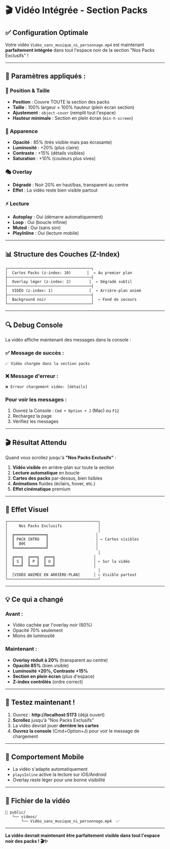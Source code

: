 # 🎬 Vidéo Intégrée - Section Packs

## ✅ Configuration Optimale

Votre vidéo `Vidéo_sans_musique_ni_personnage.mp4` est maintenant **parfaitement intégrée** dans tout l'espace noir de la section "Nos Packs Exclusifs" !

---

## 🎯 Paramètres appliqués :

### 📐 Position & Taille
- **Position** : Couvre TOUTE la section des packs
- **Taille** : 100% largeur × 100% hauteur (plein écran section)
- **Ajustement** : `object-cover` (remplit tout l'espace)
- **Hauteur minimale** : Section en plein écran (`min-h-screen`)

### 🎨 Apparence
- **Opacité** : 85% (très visible mais pas écrasante)
- **Luminosité** : +20% (plus claire)
- **Contraste** : +15% (détails visibles)
- **Saturation** : +10% (couleurs plus vives)

### 🎭 Overlay
- **Dégradé** : Noir 20% en haut/bas, transparent au centre
- **Effet** : La vidéo reste bien visible partout

### ⚡ Lecture
- **Autoplay** : Oui (démarre automatiquement)
- **Loop** : Oui (boucle infinie)
- **Muted** : Oui (sans son)
- **PlayInline** : Oui (lecture mobile)

---

## 📊 Structure des Couches (Z-Index)

```
┌─────────────────────────────────────┐
│  Cartes Packs (z-index: 10)       │  ← Au premier plan
├─────────────────────────────────────┤
│  Overlay léger (z-index: 2)        │  ← Dégradé subtil
├─────────────────────────────────────┤
│  VIDÉO (z-index: 1)                │  ← Arrière-plan animé
├─────────────────────────────────────┤
│  Background noir                    │  ← Fond de secours
└─────────────────────────────────────┘
```

---

## 🔍 Debug Console

La vidéo affiche maintenant des messages dans la console :

### ✅ Message de succès :
```
✅ Vidéo chargée dans la section packs
```

### ❌ Message d'erreur :
```
❌ Erreur chargement vidéo: [détails]
```

### Pour voir les messages :
1. Ouvrez la Console : `Cmd + Option + J` (Mac) ou `F12`
2. Rechargez la page
3. Vérifiez les messages

---

## 🎬 Résultat Attendu

Quand vous scrollez jusqu'à **"Nos Packs Exclusifs"** :

1. **Vidéo visible** en arrière-plan sur toute la section
2. **Lecture automatique** en boucle
3. **Cartes des packs** par-dessus, bien lisibles
4. **Animations** fluides (éclairs, hover, etc.)
5. **Effet cinématique** premium

---

## 🎨 Effet Visuel

```
┌────────────────────────────────────────┐
│     Nos Packs Exclusifs                │
│                                        │
│  ╔══════════════╗                     │
│  ║ PACK INTRO   ║                     │ ← Cartes visibles
│  ║  80€         ║                     │
│  ╚══════════════╝                     │
│                                        │
│  ╔═══╗  ╔═══╗  ╔═══╗                 │
│  ║ S ║  ║ P ║  ║ U ║                 │ ← Sur la vidéo
│  ╚═══╝  ╚═══╝  ╚═══╝                 │
│                                        │
│  [VIDÉO ANIMÉE EN ARRIÈRE-PLAN]      │ ← Visible partout
└────────────────────────────────────────┘
```

---

## 💡 Ce qui a changé

### Avant :
- Vidéo cachée par l'overlay noir (60%)
- Opacité 70% seulement
- Moins de luminosité

### Maintenant :
- **Overlay réduit à 20%** (transparent au centre)
- **Opacité 85%** (bien visible)
- **Luminosité +20%, Contraste +15%**
- **Section en plein écran** (plus d'espace)
- **Z-index contrôlés** (ordre correct)

---

## 🚀 Testez maintenant !

1. Ouvrez : **http://localhost:5173** (déjà ouvert)
2. **Scrollez** jusqu'à "Nos Packs Exclusifs"
3. La vidéo devrait jouer **derrière les cartes**
4. **Ouvrez la console** (Cmd+Option+J) pour voir le message de chargement

---

## 📱 Comportement Mobile

- La vidéo s'adapte automatiquement
- `playsInline` active la lecture sur iOS/Android
- Overlay reste léger pour une bonne visibilité

---

## 🔧 Fichier de la vidéo

```
📁 public/
   └── videos/
       └── Vidéo_sans_musique_ni_personnage.mp4  ✅
```

---

**La vidéo devrait maintenant être parfaitement visible dans tout l'espace noir des packs ! 🎬✨**


